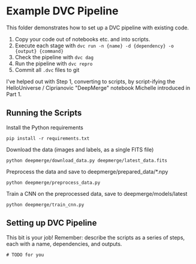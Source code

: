 # Example DVC Pipeline

This folder demonstrates how to set up a DVC pipeline with existing code.

1. Copy your code out of notebooks etc. and into scripts.
2. Execute each stage with `dvc run -n {name} -d {dependency} -o {output} {command}`
3. Check the pipeline with `dvc dag`
4. Run the pipeline with `dvc repro`
5. Commit all `.dvc` files to git

I've helped out with Step 1, converting to scripts, by script-ifying the HelloUniverse / Ciprianovic "DeepMerge" notebook Michelle introduced in Part 1.

## Running the Scripts

Install the Python requirements

    pip install -r requirements.txt

Download the data (images and labels, as a single FITS file)

    python deepmerge/download_data.py deepmerge/latest_data.fits

Preprocess the data and save to deepmerge/prepared_data/*.npy

    python deepmerge/preprocess_data.py

Train a CNN on the preprocessed data, save to deepmerge/models/latest

    python deepmerge/train_cnn.py

## Setting up DVC Pipeline

This bit is your job! Remember: describe the scripts as a series of steps, each with a name, dependencies, and outputs.

    # TODO for you